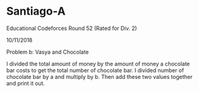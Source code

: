 # Santiago-A

Educational Codeforces Round 52 (Rated for Div. 2) 

10/11/2018

Problem b: Vasya and Chocolate

I divided the total amount of money by the amount of money a chocolate bar costs to get the total number of chocolate bar. I divided number of chocolate bar by a and multiply by b. Then add these two values together and print it out.

